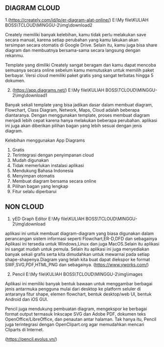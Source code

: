## DIAGRAM CLOUD
1.(https://creately.com/id/lp/er-diagram-alat-online/)
E:\My file\KULIAH BOSS\TCLOUD\MINGGU-2\img\download2

Creately memiliki banyak kelebihan, kamu tidak perlu melakukan save secara manual, karena setiap perubahan yang kamu lakukan akan tersimpan secara otomatis di Google Drive. Selain itu, kamu juga bisa share diagram dan membuatnya bersama-sama secara langsung dengan rekanmu.

Template yang dimiliki Creately sangat beragam dan kamu dapat mencoba semuanya secara online sebelum kamu memutuskan untuk memilih paket berbayar. Versi cloud memiliki paket gratis yang sangat terbatas hingga 5 dokumen.

2. (https://app.diagrams.net/)
E:\My file\KULIAH BOSS\TCLOUD\MINGGU-2\img\download1

Banyak sekali template yang bisa jadikan dasar dalam membuat diagram, Flowchart, Class Diagram, Network, Maps, Cloud adalah beberapa diantaranya. Dengan menggunakan template, proses membuat diagram menjadi lebih cepat karena hanya melakukan beberapa perubahan. aplikasi ini juga akan diberikan pilihan bagan yang lebih sesuai dengan jenis diagram. 

Kelebihan menggunakan App Diagrams 
1. Gratis
2. Terintegrasi dengan penyimpanan cloud
3. Mudah digunakan
4. Tidak memerlukan instalasi aplikasi
5. Mendukung Bahasa Indonesia
6. Menyimpan otomatis
7. Membuat diagram bersama secara online
8. Pilihan bagan yang lengkap
9. Fitur selalu diperbarui

## NON CLOUD
1. yED Graph Editor
E:\My file\KULIAH BOSS\TCLOUD\MINGGU-2\img\download

aplikasi ini untuk membuat diagram-diagram yang biasa digunakan dalam perancangan sistem informasi seperti Flowchart,ER-D,DFD dan sebagainya Aplikasi ini tersedia untuk Windows,Linux dan juga MacOS.Selain itu aplikasi ini sangat mudah untuk pemula.  Selain itu aplikasi ini juga menyediakan banyak sekali grafis serta kita dimudahkan untuk mewarnai pada setiap shape-shapenya.Diagram yang telah kita buat dapat diekspor ke format SWF,SVG,PDF,HTML,PNG dan sebagainya.
(https://www.yworks.com/)

2. Pencil
E:\My file\KULIAH BOSS\TCLOUD\MINGGU-2\img\images

Aplikasi ini memiliki banyak bentuk bawaan untuk menggambar berbagai jenis antarmuka pengguna mulai dari desktop ke platform seluler di antaranya fitur shape, elemen flowchart, bentuk desktop/web UI, bentuk Android dan iOS GUI.

Pencil juga mendukung pembuatan diagram, mengekspor ke berbagai format output termasuk Inkscape SVG dan Adobe PDF, dokumen teks OpenOffice/LibreOffice, dan penautan antar halaman. Tak hanya itu, Pencil juga terintegrasi dengan OpenClipart.org agar memudahkan mencari Cliparts di Internet.

(https://pencil.evolus.vn/)